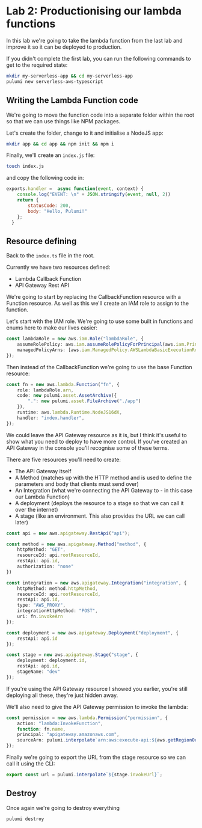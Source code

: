 # Lab 2: Productionising our lambda functions

In this lab we're going to take the lambda function from the last lab and improve it so it can be deployed to production.

If you didn't complete the first lab, you can run the following commands to get to the required state:

```bash
mkdir my-serverless-app && cd my-serverless-app
pulumi new serverless-aws-typescript
```

## Writing the Lambda Function code

We're going to move the function code into a separate folder within the root so that we can use things like NPM packages. 

Let's create the folder, change to it and initialise a NodeJS app:

```bash
mkdir app && cd app && npm init && npm i
```

Finally, we'll create an `index.js` file:

```bash
touch index.js
```

and copy the following code in:

```javascript
exports.handler =  async function(event, context) {
    console.log("EVENT: \n" + JSON.stringify(event, null, 2))
    return {
        statusCode: 200,
        body: "Hello, Pulumi!"
    };
  }
```

## Resource defining

Back to the `index.ts` file in the root.

Currently we have two resources defined:

- Lambda Callback Function
- API Gateway Rest API

We're going to start by replacing the CallbackFunction resource with a Function resource. As well as this we'll create an IAM role to assign to the function.

Let's start with the IAM role. We're going to use some built in functions and enums here to make our lives easier:

```typescript
const lambdaRole = new aws.iam.Role("lambdaRole", {
    assumeRolePolicy: aws.iam.assumeRolePolicyForPrincipal(aws.iam.Principals.LambdaPrincipal),
    managedPolicyArns: [aws.iam.ManagedPolicy.AWSLambdaBasicExecutionRole]
});
```

Then instead of the CallbackFunction we're going to use the base Function resource:

```typescript
const fn = new aws.lambda.Function("fn", {
    role: lambdaRole.arn,
    code: new pulumi.asset.AssetArchive({
        ".": new pulumi.asset.FileArchive("./app")
    }),
    runtime: aws.lambda.Runtime.NodeJS16dX,
    handler: "index.handler",
});
```

We could leave the API Gateway resource as it is, but I think it's useful to show what you need to deploy to have more control. If you've created an API Gateway in the console you'll recognise some of these terms.

There are five resources you'll need to create:

* The API Gateway itself
* A Method (matches up with the HTTP method and is used to define the parameters and body that clients must send over)
* An Integration (what we're connecting the API Gateway to - in this case our Lambda Function)
* A deployment (deploys the resource to a stage so that we can call it over the internet)
* A stage (like an environment. This also provides the URL we can call later)

```typescript
const api = new aws.apigateway.RestApi("api");

const method = new aws.apigateway.Method("method", {
    httpMethod: "GET",
    resourceId: api.rootResourceId,
    restApi: api.id,
    authorization: "none"
})

const integration = new aws.apigateway.Integration("integration", {
    httpMethod: method.httpMethod,
    resourceId: api.rootResourceId,
    restApi: api.id,
    type: "AWS_PROXY",
    integrationHttpMethod: "POST",
    uri: fn.invokeArn
});

const deployment = new aws.apigateway.Deployment("deployment", {
    restApi: api.id
});

const stage = new aws.apigateway.Stage("stage", {
    deployment: deployment.id,
    restApi: api.id,
    stageName: "dev"
});
```

If you're using the API Gateway resource I showed you earlier, you're still deploying all these, they're just hidden away.

We'll also need to give the API Gateway permission to invoke the lambda:

```typescript
const permission = new aws.lambda.Permission("permission", {
    action: "lambda:InvokeFunction",
    function: fn.name,
    principal: "apigateway.amazonaws.com",
    sourceArn: pulumi.interpolate`arn:aws:execute-api:${aws.getRegionOutput().name}:${aws.getCallerIdentity().then(x => x.accountId)}:${api.id}/*/${method.httpMethod}/`
});
```

Finally we're going to export the URL from the stage resource so we can call it using the CLI:

```typescript
export const url = pulumi.interpolate`${stage.invokeUrl}`;
```

## Destroy

Once again we're going to destroy everything

```typescript
pulumi destroy
```